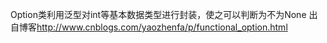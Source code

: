 Option<T>类利用泛型对int等基本数据类型进行封装，使之可以判断为不为None
出自博客<a src=http://www.cnblogs.com/yaozhenfa/p/functional_option.html>http://www.cnblogs.com/yaozhenfa/p/functional_option.html</a>
